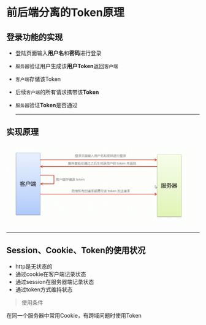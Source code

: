 # 前后端分离的Token原理

## 登录功能的实现

- 登陆页面输入**用户名**和**密码**进行登录

- `服务器`验证用户生成该**用户Token**返回`客户端`

- `客户端`存储该Token

- 后续`客户端`的所有请求携带该**Token**

- `服务器`验证**Token**是否通过

  ---

  

## 实现原理

![image-20210531105700315](image-20210531105700315.png)

---

## Session、Cookie、Token的使用状况

- http是无状态的
- 通过cookie在客户端记录状态
- 通过session在服务器端记录状态
- 通过token方式维持状态

> 使用条件

在同一个服务器中常用Cookie，有跨域问题时使用Token

